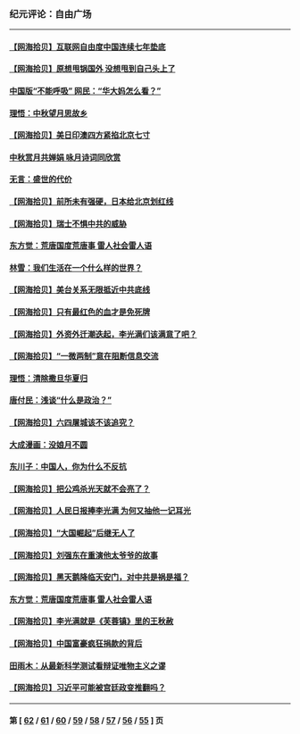 ### 纪元评论：自由广场
---
#### [【网海拾贝】互联网自由度中国连续七年垫底](../../pages/nsc993/n13252244.md) 
#### [【网海拾贝】原想甩锅国外 没想甩到自己头上了](../../pages/nsc993/n13249727.md) 
#### [中国版“不能呼吸” 网民：“华大妈怎么看？”](../../pages/nsc993/n13249667.md) 
#### [理悟：中秋望月思故乡](../../pages/nsc993/n13248670.md) 
#### [【网海拾贝】美日印澳四方紧掐北京七寸](../../pages/nsc993/n13247358.md) 
#### [中秋赏月共婵娟 咏月诗词同欣赏](../../pages/nsc993/n13245718.md) 
#### [无言：盛世的代价](../../pages/nsc993/n13246214.md) 
#### [【网海拾贝】前所未有强硬，日本给北京划红线](../../pages/nsc993/n13243236.md) 
#### [【网海拾贝】瑞士不惧中共的威胁](../../pages/nsc993/n13241090.md) 
#### [东方觉：荒唐国度荒唐事 雷人社会雷人语](../../pages/nsc993/n13241022.md) 
#### [林雪：我们生活在一个什么样的世界？](../../pages/nsc993/n13236143.md) 
#### [【网海拾贝】美台关系无限抵近中共底线](../../pages/nsc993/n13238212.md) 
#### [【网海拾贝】只有最红色的血才是免死牌](../../pages/nsc993/n13235593.md) 
#### [【网海拾贝】外资外迁潮迭起，李光满们该满意了吧？](../../pages/nsc993/n13232287.md) 
#### [【网海拾贝】“一微两制”意在阻断信息交流](../../pages/nsc993/n13229519.md) 
#### [理悟：清除撒旦华夏归](../../pages/nsc993/n13229501.md) 
#### [唐付民：浅谈“什么是政治？”](../../pages/nsc993/n13228720.md) 
#### [【网海拾贝】六四屠城该不该追究？](../../pages/nsc993/n13227648.md) 
#### [大成漫画：没娘月不圆](../../pages/nsc993/n13227737.md) 
#### [东川子：中国人，你为什么不反抗](../../pages/nsc993/n13225723.md) 
#### [【网海拾贝】把公鸡杀光天就不会亮了？](../../pages/nsc993/n13225966.md) 
#### [【网海拾贝】人民日报捧李光满 为何又抽他一记耳光](../../pages/nsc993/n13224062.md) 
#### [【网海拾贝】“大国崛起”后继无人了](../../pages/nsc993/n13221320.md) 
#### [【网海拾贝】刘强东在重演他太爷爷的故事](../../pages/nsc993/n13218844.md) 
#### [【网海拾贝】黑天鹅降临天安门，对中共是祸是福？](../../pages/nsc993/n13216283.md) 
#### [东方觉：荒唐国度荒唐事 雷人社会雷人语](../../pages/nsc993/n13212849.md) 
#### [【网海拾贝】李光满就是《芙蓉镇》里的王秋赦](../../pages/nsc993/n13213872.md) 
#### [【网海拾贝】中国富豪疯狂捐款的背后](../../pages/nsc993/n13211297.md) 
#### [田雨木：从最新科学测试看辩证唯物主义之谬](../../pages/nsc993/n13210926.md) 
#### [【网海拾贝】习近平可能被宫廷政变推翻吗？](../../pages/nsc993/n13209876.md) 

---
#### 第 [ [62](./62.md) / [61](./61.md) / [60](./60.md) / [59](./59.md) / [58](./58.md) / [57](./57.md) / [56](./56.md) / [55](./55.md) ] 页
